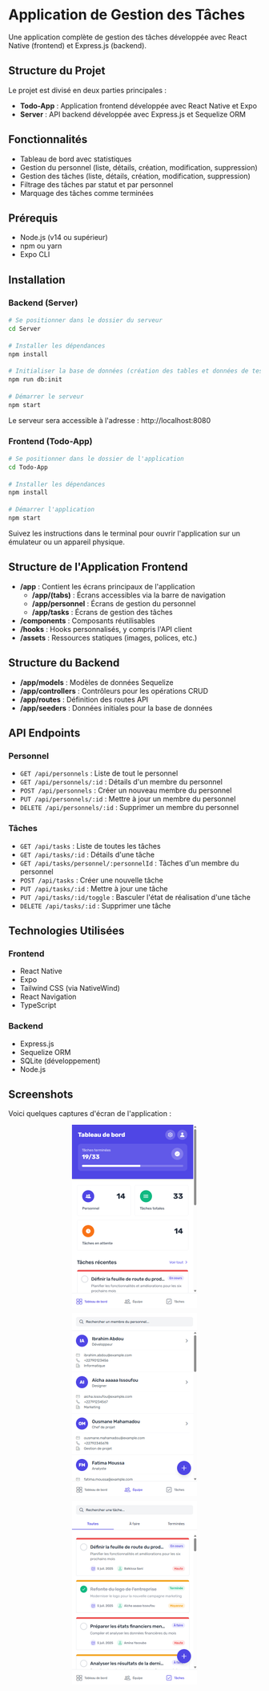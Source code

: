 # Application de Gestion des Tâches

Une application complète de gestion des tâches développée avec React Native (frontend) et Express.js (backend).

## Structure du Projet

Le projet est divisé en deux parties principales :

- **Todo-App** : Application frontend développée avec React Native et Expo
- **Server** : API backend développée avec Express.js et Sequelize ORM

## Fonctionnalités

- Tableau de bord avec statistiques
- Gestion du personnel (liste, détails, création, modification, suppression)
- Gestion des tâches (liste, détails, création, modification, suppression)
- Filtrage des tâches par statut et par personnel
- Marquage des tâches comme terminées

## Prérequis

- Node.js (v14 ou supérieur)
- npm ou yarn
- Expo CLI

## Installation

### Backend (Server)

```bash
# Se positionner dans le dossier du serveur
cd Server

# Installer les dépendances
npm install

# Initialiser la base de données (création des tables et données de test)
npm run db:init

# Démarrer le serveur
npm start
```

Le serveur sera accessible à l'adresse : http://localhost:8080

### Frontend (Todo-App)

```bash
# Se positionner dans le dossier de l'application
cd Todo-App

# Installer les dépendances
npm install

# Démarrer l'application
npm start
```

Suivez les instructions dans le terminal pour ouvrir l'application sur un émulateur ou un appareil physique.

## Structure de l'Application Frontend

- **/app** : Contient les écrans principaux de l'application
  - **/app/(tabs)** : Écrans accessibles via la barre de navigation
  - **/app/personnel** : Écrans de gestion du personnel
  - **/app/tasks** : Écrans de gestion des tâches
- **/components** : Composants réutilisables
- **/hooks** : Hooks personnalisés, y compris l'API client
- **/assets** : Ressources statiques (images, polices, etc.)

## Structure du Backend

- **/app/models** : Modèles de données Sequelize
- **/app/controllers** : Contrôleurs pour les opérations CRUD
- **/app/routes** : Définition des routes API
- **/app/seeders** : Données initiales pour la base de données

## API Endpoints

### Personnel

- `GET /api/personnels` : Liste de tout le personnel
- `GET /api/personnels/:id` : Détails d'un membre du personnel
- `POST /api/personnels` : Créer un nouveau membre du personnel
- `PUT /api/personnels/:id` : Mettre à jour un membre du personnel
- `DELETE /api/personnels/:id` : Supprimer un membre du personnel

### Tâches

- `GET /api/tasks` : Liste de toutes les tâches
- `GET /api/tasks/:id` : Détails d'une tâche
- `GET /api/tasks/personnel/:personnelId` : Tâches d'un membre du personnel
- `POST /api/tasks` : Créer une nouvelle tâche
- `PUT /api/tasks/:id` : Mettre à jour une tâche
- `PUT /api/tasks/:id/toggle` : Basculer l'état de réalisation d'une tâche
- `DELETE /api/tasks/:id` : Supprimer une tâche

## Technologies Utilisées

### Frontend
- React Native
- Expo
- Tailwind CSS (via NativeWind)
- React Navigation
- TypeScript

### Backend
- Express.js
- Sequelize ORM
- SQLite (développement)
- Node.js

## Screenshots

Voici quelques captures d'écran de l'application :

<div style="display: flex; flex-wrap: wrap; gap: 10px; justify-content: center;">
  <img src="assets/images/sreenshoot/screen-1.png" alt="Écran d'accueil" width="250" />
  <img src="assets/images/sreenshoot/screen-2.png" alt="Liste des tâches" width="250" />
  <img src="assets/images/sreenshoot/screen-3.png" alt="Détails d'une tâche" width="250" />
</div>
